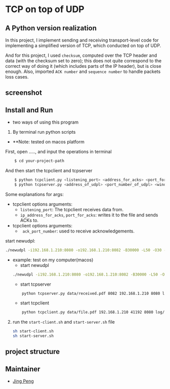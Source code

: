 # TCP on top of UDP

## A Python version realization
In this project, I implement sending and receiving transport-level code for implementing a simplified version of TCP, which
conducted on top of UDP. 

And for this project, I used `checksum`, computed over the TCP header and data (with the 
checksum set to zero); this does not quite correspond to the correct way of doing it (which includes parts of the IP header), 
but is close enough. Also, imported `ACK number` and `sequence number` to handle packets loss cases.

## screenshot


## Install and Run
- two ways of using this program
1. By terminal run python scripts
* **Note:  tested on macos platform

First, open ....., and input the operations in terminal
```bash
    $ cd your-project-path
```

And then start the tcpclient and tcpserver
```bash
    $ python tcpclient.py <listening_port> <address_for_acks> <port_for_acks>
    $ python tcpserver.py <address_of_udpl> <port_number_of_udpl> <windowsize> <ack_port_number>
```
Some explanations for args:
- tcpclient options arguments:
  - `listening_port`: The tcpclient receives data from.
  - `ip_address_for_acks`, `port_for_acks`:  writes it to the file and sends ACKs to.
- tcpclient options arguments:
    - ` ack_port_number`:  used to receive acknowledgements.

start newudpl:
```bash
./newudpl -i192.168.1.210:8080 -o192.168.1.210:8082 -B30000 -L50 -O30 -d0.6
```

- example: test on my computer(macos)
    - start newudpl
    ```bash
    ./newudpl -i192.168.1.210:8080 -o192.168.1.210:8082 -B30000 -L50 -O30 -d0.6
    ```
    - start tcpserver
    ```bash
        python tcpserver.py data/received.pdf 8082 192.168.1.210 8080 log/recv_log.txt
    ```
    - start tcpclient
    ```bash
        python tcpclient.py data/file.pdf 192.168.1.210 41192 8080 log/send_log.txt 1000
    ```

2. run the `start-client.sh` and `start-server.sh` file
    ```bash
    sh start-client.sh
    sh start-server.sh
    ```

## 

## project structure

## Maintainer
- [Jing Peng](https://github.com/paterlisia)